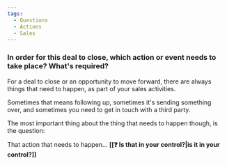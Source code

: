 ```yaml
---
tags:
  - Questions
  - Actions
  - Sales
---
```


### In order for this deal to close, which action or event needs to take place? What's required?

For a deal to close or an opportunity to move forward, there are always things that need to happen, as part of your sales activities.

Sometimes that means following up, sometimes it's sending something over, and sometimes you need to get in touch with a third party.

The most important thing about the thing that needs to happen though, is the question:

That action that needs to happen... **[[❓ Is that in your control?|is it in your control?]]**

 